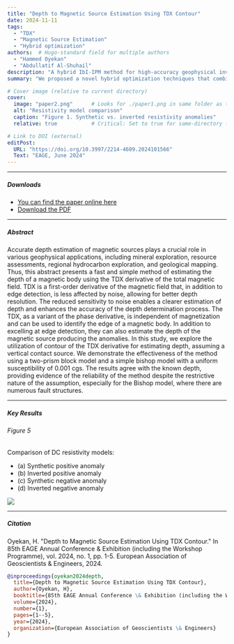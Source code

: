 ```yaml
---
title: "Depth to Magnetic Source Estimation Using TDX Contour"
date: 2024-11-11
tags: 
  - "TDX"
  - "Magnetic Source Estimation"
  - "Hybrid optimization"
authors:  # Hugo-standard field for multiple authors
  - "Hammed Oyekan"
  - "Abdullatif Al-Shuhail"
description: "A hybrid IbI-IPM method for high-accuracy geophysical inversion."
summary: "We proposed a novel hybrid optimization techniques that combines the meta-heuristic concept of Incomprehensible but Intelligible-in-time logics theory with the interior point method to improve DC resistivity inversion"

# Cover image (relative to current directory)
cover:
  image: "paper2.png"      # Looks for ./paper1.png in same folder as this .md file
  alt: "Resistivity model comparison"
  caption: "Figure 1. Synthetic vs. inverted resistivity anomalies"
  relative: true           # Critical: Set to true for same-directory files

# Link to DOI (external)
editPost:
  URL: "https://doi.org/10.3997/2214-4609.2024101566"
  Text: "EAGE, June 2024"
---
```


---

##### Downloads
- [You can find the paper online here](https://doi.org/10.3997/2214-4609.2024101566)  
- [Download the PDF](paper2.pdf)

---

##### Abstract
Accurate depth estimation of magnetic sources plays a crucial role in various geophysical applications, including mineral exploration, resource assessments, regional hydrocarbon exploration, and geological mapping. Thus, this abstract presents a fast and simple method of estimating the depth of a magnetic body using the TDX derivative of the total magnetic field. TDX is a first-order derivative of the magnetic field that, in addition to edge detection, is less affected by noise, allowing for better depth resolution. The reduced sensitivity to noise enables a clearer estimation of depth and enhances the accuracy of the depth determination process. The TDX, as a variant of the phase derivative, is independent of magnetization and can be used to identify the edge of a magnetic body. In addition to excelling at edge detection, they can also estimate the depth of the magnetic source producing the anomalies. In this study, we explore the utilization of contour of the TDX derivative for estimating depth, assuming a vertical contact source. We demonstrate the effectiveness of the method using a two-prism block model and a simple bishop model with a uniform susceptibility of 0.001 cgs. The results agree with the known depth, providing evidence of the reliability of the method despite the restrictive nature of the assumption, especially for the Bishop model, where there are numerous fault structures.

---

##### Key Results
###### Figure 5  
Comparison of DC resistivity models:  
- (a) Synthetic positive anomaly  
- (b) Inverted positive anomaly  
- (c) Synthetic negative anomaly  
- (d) Inverted negative anomaly  

![](paper2.png)  

---

##### Citation
Oyekan, H. "Depth to Magnetic Source Estimation Using TDX Contour." In 85th EAGE Annual Conference & Exhibition (including the Workshop Programme), vol. 2024, no. 1, pp. 1-5. European Association of Geoscientists & Engineers, 2024.

```bibtex
@inproceedings{oyekan2024depth,
  title={Depth to Magnetic Source Estimation Using TDX Contour},
  author={Oyekan, H},
  booktitle={85th EAGE Annual Conference \& Exhibition (including the Workshop Programme)},
  volume={2024},
  number={1},
  pages={1--5},
  year={2024},
  organization={European Association of Geoscientists \& Engineers}
}
